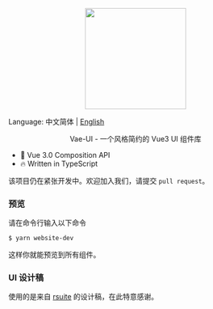 

<p align="center">
  <img width="200px" src="https://i.loli.net/2020/11/12/v2rnIaSzwUkuN5y.png">
</p>

Language: 中文简体 | [English](https://github.com/xieyezi/vae-ui)

<p align="center">Vae-UI - 一个风格简约的 Vue3 UI 组件库</p>

- 💪 Vue 3.0 Composition API
- 🔥 Written in TypeScript

该项目仍在紧张开发中。欢迎加入我们，请提交 `pull request`。

### 预览

请在命令行输入以下命令

```bash
$ yarn website-dev
```

这样你就能预览到所有组件。

### UI 设计稿

使用的是来自 [rsuite](https://rsuitejs.com/design/default/#artboard1) 的设计稿，在此特意感谢。